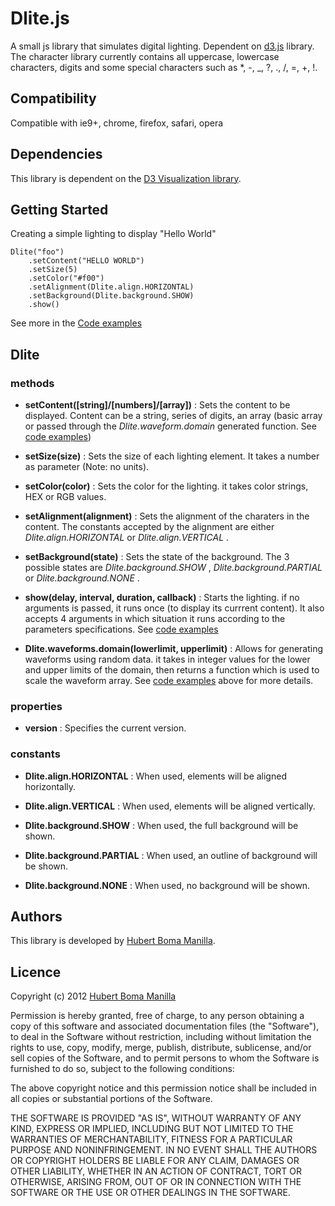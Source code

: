 # Dlite.js

A small js library that simulates digital lighting. Dependent on [d3.js](http://mbostock.github.com/d3/) library. 
The character library currently contains all uppercase, lowercase characters, digits and some special characters such as *, -, _, ?, ., /, =, +, !.

## Compatibility

Compatible with ie9+, chrome, firefox, safari, opera

## Dependencies

This library is dependent on the [D3 Visualization library](http://mbostock.github.com/d3/).

## Getting Started

Creating a simple lighting to display "Hello World"

    Dlite("foo")
        .setContent("HELLO WORLD")
        .setSize(5)
        .setColor("#f00")
        .setAlignment(Dlite.align.HORIZONTAL)
        .setBackground(Dlite.background.SHOW)
        .show()

See more in the [Code examples](http://bomsy.github.com/dLite/examples.html)

## Dlite

### methods

* __setContent([string]/[numbers]/[array])__ : Sets the content to be displayed. Content can be a string, series of digits, an array (basic array or passed through the _Dlite.waveform.domain_ generated function. See [code examples](http://bomsy.github.com/dLite/examples.html))

* __setSize(size)__ : Sets the size of each lighting element. It takes a number as parameter (Note: no units).

* __setColor(color)__ : Sets the color for the lighting. it takes color strings, HEX or RGB values.

* __setAlignment(alignment)__ : Sets the alignment of the charaters in the content. The constants accepted by the alignment are either _Dlite.align.HORIZONTAL_ or _Dlite.align.VERTICAL_ .

* __setBackground(state)__ : Sets the state of the background. The 3 possible states are _Dlite.background.SHOW_ , _Dlite.background.PARTIAL_ or _Dlite.background.NONE_ .

* __show(delay, interval, duration, callback)__ : Starts the lighting. if no arguments is passed, it runs once (to display its currrent content). It also accepts 4 arguments  in which situation it runs according to the parameters specifications. See [code examples](http://bomsy.github.com/dLite/examples.html)

* __Dlite.waveforms.domain(lowerlimit, upperlimit)__ : Allows for generating waveforms using random data. it takes in integer values for the lower and upper limits of the domain, then returns a function which is used to scale the waveform array. See [code examples](http://bomsy.github.com/dLite/examples.html) above for more details.


### properties

* __version__ : Specifies the current version.

### constants

* __Dlite.align.HORIZONTAL__ : When used, elements will be aligned horizontally.

* __Dlite.align.VERTICAL__ : When used, elements will be aligned vertically. 

* __Dlite.background.SHOW__ : When used, the full background will be shown.

* __Dlite.background.PARTIAL__ : When used, an outline of background will be shown.

* __Dlite.background.NONE__ : When used, no background will be shown.

## Authors

This library is developed by [Hubert Boma Manilla](http://bomsy-webcode.blogspot.co.uk/).

## Licence

Copyright (c) 2012 [Hubert Boma Manilla](http://bomsy-webcode.blogspot.co.uk/)

Permission is hereby granted, free of charge, to any person obtaining
a copy of this software and associated documentation files (the
"Software"), to deal in the Software without restriction, including
without limitation the rights to use, copy, modify, merge, publish,
distribute, sublicense, and/or sell copies of the Software, and to
permit persons to whom the Software is furnished to do so, subject to
the following conditions:

The above copyright notice and this permission notice shall be
included in all copies or substantial portions of the Software.

THE SOFTWARE IS PROVIDED "AS IS", WITHOUT WARRANTY OF ANY KIND,
EXPRESS OR IMPLIED, INCLUDING BUT NOT LIMITED TO THE WARRANTIES OF
MERCHANTABILITY, FITNESS FOR A PARTICULAR PURPOSE AND
NONINFRINGEMENT. IN NO EVENT SHALL THE AUTHORS OR COPYRIGHT HOLDERS BE
LIABLE FOR ANY CLAIM, DAMAGES OR OTHER LIABILITY, WHETHER IN AN ACTION
OF CONTRACT, TORT OR OTHERWISE, ARISING FROM, OUT OF OR IN CONNECTION
WITH THE SOFTWARE OR THE USE OR OTHER DEALINGS IN THE SOFTWARE.